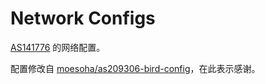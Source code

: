 # Network Configs

[AS141776](https://net.baoshuo.dev) 的网络配置。

配置修改自 [moesoha/as209306-bird-config](https://github.com/moesoha/as209306-bird-config)，在此表示感谢。
